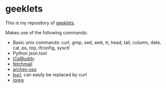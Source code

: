 # geeklets
This is my repository of [geeklets][10].

Makes use of the following commands:

- Basic unix commands: curl, grep, sed, awk, tr, head, tail, column, date, cal, ps, top, ifconfig, sysctl
- Python json.tool
- [iCalBuddy][1]
- [fetchmail][2]
- [archey-osx][3]
- [burl][4], can easily be replaced by curl
- [ioreg][5]
   
[10]: http://www.macosxtips.co.uk/geeklets/
[1]: http://hasseg.org/icalBuddy/
[2]: http://www.fetchmail.info/
[3]: https://github.com/obihann/archey-osx
[4]: https://github.com/tj/burl
[5]: https://developer.apple.com/library/mac/documentation/Darwin/Reference/ManPages/man8/ioreg.8.html